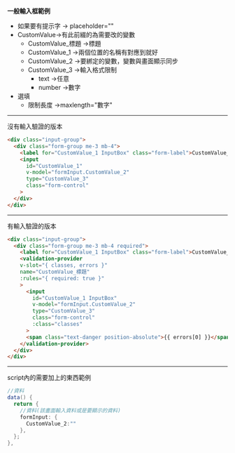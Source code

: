 **一般輸入框範例**
 - 如果要有提示字 -> placeholder=""
 - CustomValue->有此前綴的為需要改的變數
    - CustomValue_標題 ->標題
    - CustomValue_1 ->兩個位置的名稱有對應到就好
    - CustomValue_2 ->要綁定的變數，變數與畫面顯示同步
    - CustomValue_3 ->輸入格式限制
      - text ->任意
      - number ->數字
- 選填
  - 限制長度 ->maxlength="數字"
 ___
沒有輸入驗證的版本
```html
<div class="input-group">
  <div class="form-group me-3 mb-4">
    <label for="CustomValue_1 InputBox" class="form-label">CustomValue_標題</label>
    <input
      id="CustomValue_1"
      v-model="formInput.CustomValue_2"
      type="CustomValue_3"
      class="form-control"
    >
  </div>
</div>
```
___
 有輸入驗證的版本
```html
<div class="input-group">
  <div class="form-group me-3 mb-4 required">
    <label for="CustomValue_1 InputBox" class="form-label">CustomValue_標題</label>
    <validation-provider
    v-slot="{ classes, errors }"
    name="CustomValue_標題"
    :rules="{ required: true }"
    >
      <input
        id="CustomValue_1 InputBox"
        v-model="formInput.CustomValue_2"
        type="CustomValue_3"
        class="form-control"
        :class="classes"
      >
      <span class="text-danger position-absolute">{{ errors[0] }}</span>
    </validation-provider>
  </div>
</div>
```
___

script內的需要加上的東西範例
```C#
//資料
data() {
  return {
    //資料(該畫面輸入資料或是要顯示的資料)
    formInput: {
      CustomValue_2:""
    },
  };
},
```
